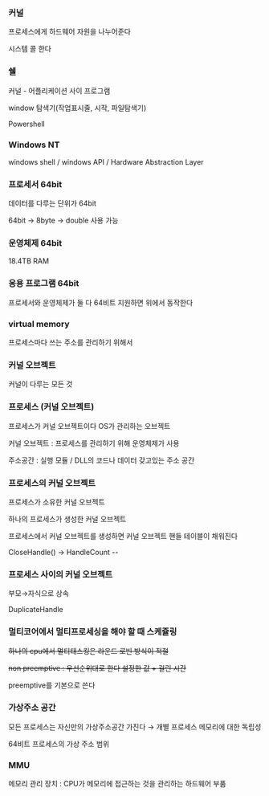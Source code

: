 ### 커널

프로세스에게 하드웨어 자원을 나누어준다 

시스템 콜 한다 

### 쉘

커널 - 어플리케이션 사이 프로그램

window 탐색기(작업표시줄, 시작, 파일탐색기)

Powershell

### Windows NT

windows shell / windows API / Hardware Abstraction Layer

### 프로세서 64bit

데이터를 다루는 단위가 64bit

64bit → 8byte → double 사용 가능 

### 운영체제 64bit

18.4TB RAM 

### 응용 프로그램 64bit

프로세서와 운영체제가 둘 다 64비트 지원하면 위에서 동작한다 

### virtual memory

프로세스마다 쓰는 주소를 관리하기 위해서 

### 커널 오브젝트

커널이 다루는 모든 것 

### 프로세스 (커널 오브젝트)

프로세스가 커널 오브젝트이다 OS가 관리하는 오브젝트

커널 오브젝트 : 프로세스를 관리하기 위해 운영체제가 사용

주소공간 : 실행 모듈 / DLL의 코드나 데이터 갖고있는 주소 공간 

### 프로세스의 커널 오브젝트

프로세스가 소유한 커널 오브젝트 

하나의 프로세스가 생성한 커널 오브젝트

프로세스에서 커널 오브젝트를 생성하면 커널 오브젝트 핸들 테이블이 채워진다 

CloseHandle() → HandleCount --

### 프로세스 사이의 커널 오브젝트

부모→자식으로 상속

DuplicateHandle

### 멀티코어에서 멀티프로세싱을 해야 할 때 스케쥴링

~~하나의 cpu에서 멀티태스킹은 라운드 로빈 방식이 적절~~

~~non preemptive : 우선순위대로 한다 설정한 값 + 걸린 시간~~ 

preemptive를 기본으로 쓴다 

### 가상주소 공간

모든 프로세스는 자신만의 가상주소공간 가진다 → 개별 프로세스 메모리에 대한 독립성 

64비트 프로세스의 가상 주소 범위

### MMU

메모리 관리 장치 : CPU가 메모리에 접근하는 것을 관리하는 하드웨어 부품
